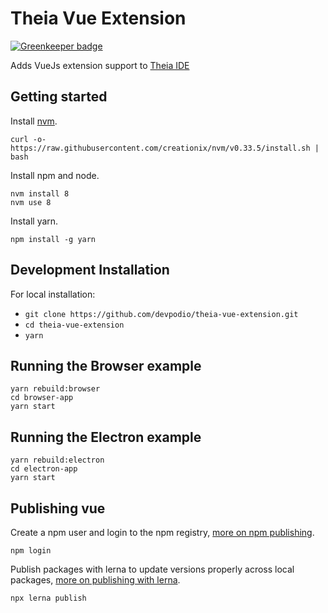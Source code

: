 # Theia Vue Extension

[![Greenkeeper badge](https://badges.greenkeeper.io/Devpodio/theia-vue-extension.svg)](https://greenkeeper.io/)

Adds VueJs extension support to [Theia IDE](https://www.theia-ide.org/)

## Getting started

Install [nvm](https://github.com/creationix/nvm#install-script).

    curl -o- https://raw.githubusercontent.com/creationix/nvm/v0.33.5/install.sh | bash

Install npm and node.

    nvm install 8
    nvm use 8

Install yarn.

    npm install -g yarn

## Development Installation
For local installation:

- `git clone https://github.com/devpodio/theia-vue-extension.git`
- `cd theia-vue-extension`
- `yarn`

## Running the Browser example

    yarn rebuild:browser
    cd browser-app
    yarn start

## Running the Electron example

    yarn rebuild:electron
    cd electron-app
    yarn start

## Publishing vue

Create a npm user and login to the npm registry, [more on npm publishing](https://docs.npmjs.com/getting-started/publishing-npm-packages).

    npm login

Publish packages with lerna to update versions properly across local packages, [more on publishing with lerna](https://github.com/lerna/lerna#publish).

    npx lerna publish
